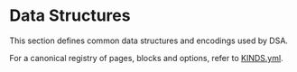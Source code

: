 # Data Structures

This section defines common data structures and encodings used by DSA.

For a canonical registry of pages, blocks and options, refer to [KINDS.yml](https://github.com/ryankurte/dsd-proto/tree/01c97d130f634225460f204cf7d95c05f0621a80/KINDS.yml).

